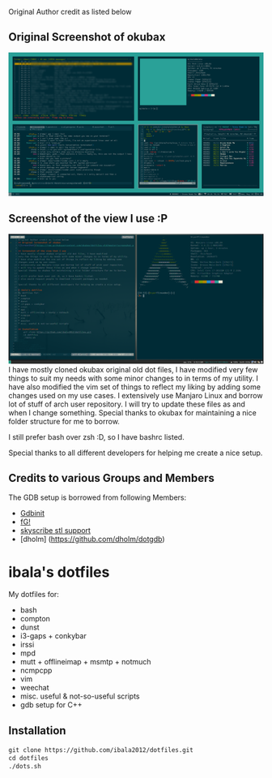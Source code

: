 Original Author credit as listed below
## Original Screenshot of okubax
![ScreenShot](https://raw.githubusercontent.com/okubax/dotfiles-old/master/screenshot.png)

## Screenshot of the view I use :P
![Screenshot](https://raw.githubusercontent.com/ibala2012/dotfiles/master/modified_scr.png)
I have mostly cloned okubax original old dot files, I have modified
very few things to suit my needs with some minor changes to in terms of my utility.
I have also modified the vim set of things to reflect my liking by adding some
changes used on my use cases.
I extensively use Manjaro Linux and borrow lot of stuff of arch user repository.
I will try to update these files as and when I change something.
Special thanks to okubax for maintaining a nice folder structure for me to borrow.

I still prefer bash over zsh :D, so I have bashrc listed.

Special thanks to all different developers for helping me create a nice setup.

## Credits to various Groups and Members

The GDB setup is borrowed from following Members:
* [Gdbinit](https://github.com/gdbinit/Gdbinit)
* [fG!](http://reverse.put.as/)
* [skyscribe stl support](https://github.com/gdbinit/Gdbinit)
* [dholm] (https://github.com/dholm/dotgdb)

# ibala's dotfiles
My dotfiles for:
* bash
* compton
* dunst
* i3-gaps + conkybar
* irssi
* mpd
* mutt + offlineimap + msmtp + notmuch
* ncmpcpp
* vim
* weechat
* misc. useful & not-so-useful scripts
* gdb setup for C++
## Installation
	git clone https://github.com/ibala2012/dotfiles.git
	cd dotfiles
	./dots.sh

